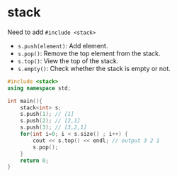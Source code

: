 # stack

Need to add `#include <stack>`

* `s.push(element)`: Add element.
* `s.pop()`: Remove the top element from the stack.
* `s.top()`: View the top of the stack.
* `s.empty()`: Check whether the stack is empty or not.

```c++
#include <stack>
using namespace std;

int main(){
    stack<int> s;
    s.push(1); // [1]
    s.push(2); // [2,1]
    s.push(3); // [3,2,1]
    for(int i=0; i < s.size() ; i++) {
        cout << s.top() << endl; // output 3 2 1
        s.pop();
    }
    return 0;
}
```
